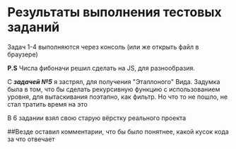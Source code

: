 # Результаты выполнения тестовых заданий
Задач 1-4 выполняются через консоль (или же открыть файл в браузере)

**P.S** Числа фибоначи решил сделать на JS, для разнообразия.

С **_задачей №5_** я застрял, для получения "Эталлоного" Вида.
Задумка была в том, что бы сделать рекурсивную функцию с 
использованием уровня, для вытаскивания поэтапно, как фильтр.
Но что то не пошло, не стал тратить время на это

В 6 задании взял свою старую вёрстку реального проекта

##Везде оставил комментарии, что бы было понятнее, какой кусок кода за что отвечает

